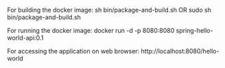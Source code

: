 For building the docker image:
sh bin/package-and-build.sh
OR
sudo sh bin/package-and-build.sh

For running the docker image:
docker run -d -p 8080:8080 spring-hello-world-api:0.1

For accessing the application on web browser:
http://localhost:8080/hello-world